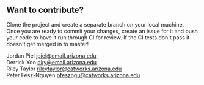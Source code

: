 Want to contribute?
---
Clone the project and create a separate branch on your local machine. Once you are ready to commit your changes, create an issue for it and push your code to have it run through CI for review. If the CI tests don't pass it doesn't get merged in to master! 

Jordan Piel <jpiel@email.arizona.edu>  
Derrick Yoo <dky@email.arizona.edu>  
Riley Taylor <rileytaylor@catworks.arizona.edu>    
Peter Fesz-Nguyen <pfeszngu@catworks.arizona.edu>  